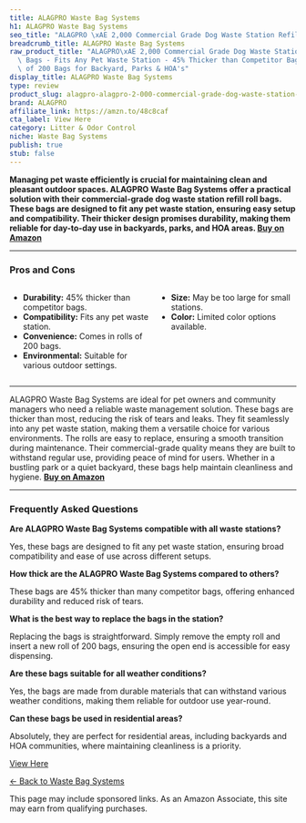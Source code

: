 ```yaml
---
title: ALAGPRO Waste Bag Systems
h1: ALAGPRO Waste Bag Systems
seo_title: "ALAGPRO \xAE 2,000 Commercial Grade Dog Waste Station Refill\u2026"
breadcrumb_title: ALAGPRO Waste Bag Systems
raw_product_title: "ALAGPRO\xAE 2,000 Commercial Grade Dog Waste Station Refill Roll\
  \ Bags - Fits Any Pet Waste Station - 45% Thicker than Competitor Bags - 10 Rolls\
  \ of 200 Bags for Backyard, Parks & HOA's"
display_title: ALAGPRO Waste Bag Systems
type: review
product_slug: alagpro-alagpro-2-000-commercial-grade-dog-waste-station-refill-roll-ba-2bd0a051
brand: ALAGPRO
affiliate_link: https://amzn.to/48c8caf
cta_label: View Here
category: Litter & Odor Control
niche: Waste Bag Systems
publish: true
stub: false
---
```


<div id="intro" class="full-width">
  <p><strong>Managing pet waste efficiently is crucial for maintaining clean and pleasant outdoor spaces. ALAGPRO Waste Bag Systems offer a practical solution with their commercial-grade dog waste station refill roll bags. These bags are designed to fit any pet waste station, ensuring easy setup and compatibility. Their thicker design promises durability, making them reliable for day-to-day use in backyards, parks, and HOA areas. </strong><a href="https://amzn.to/48c8caf" rel="nofollow sponsored noopener" target="_blank"><strong>Buy on Amazon</strong></a></p>
</div>

<hr />
<h3 id="pros-cons">Pros and Cons</h3>
<div class="pc-grid" style="display:grid;grid-template-columns:1fr 1fr;gap:16px;">
  <ul>
    <li><strong>Durability:</strong> 45% thicker than competitor bags.</li>
    <li><strong>Compatibility:</strong> Fits any pet waste station.</li>
    <li><strong>Convenience:</strong> Comes in rolls of 200 bags.</li>
    <li><strong>Environmental:</strong> Suitable for various outdoor settings.</li>
  </ul>
  <ul>
    <li><strong>Size:</strong> May be too large for small stations.</li>
    <li><strong>Color:</strong> Limited color options available.</li>
  </ul>
</div>
<hr />

<div class="full-width">
  <p>ALAGPRO Waste Bag Systems are ideal for pet owners and community managers who need a reliable waste management solution. These bags are thicker than most, reducing the risk of tears and leaks. They fit seamlessly into any pet waste station, making them a versatile choice for various environments. The rolls are easy to replace, ensuring a smooth transition during maintenance. Their commercial-grade quality means they are built to withstand regular use, providing peace of mind for users. Whether in a bustling park or a quiet backyard, these bags help maintain cleanliness and hygiene. <a href="https://amzn.to/48c8caf" rel="nofollow sponsored noopener" target="_blank"><strong>Buy on Amazon</strong></a></p>
</div>

<hr />
<h3 id="faqs">Frequently Asked Questions</h3>

<p><strong>Are ALAGPRO Waste Bag Systems compatible with all waste stations?</strong></p>
<p>Yes, these bags are designed to fit any pet waste station, ensuring broad compatibility and ease of use across different setups.</p>

<p><strong>How thick are the ALAGPRO Waste Bag Systems compared to others?</strong></p>
<p>These bags are 45% thicker than many competitor bags, offering enhanced durability and reduced risk of tears.</p>

<p><strong>What is the best way to replace the bags in the station?</strong></p>
<p>Replacing the bags is straightforward. Simply remove the empty roll and insert a new roll of 200 bags, ensuring the open end is accessible for easy dispensing.</p>

<p><strong>Are these bags suitable for all weather conditions?</strong></p>
<p>Yes, the bags are made from durable materials that can withstand various weather conditions, making them reliable for outdoor use year-round.</p>

<p><strong>Can these bags be used in residential areas?</strong></p>
<p>Absolutely, they are perfect for residential areas, including backyards and HOA communities, where maintaining cleanliness is a priority.</p>
<p><a class="btn" href="https://amzn.to/48c8caf" target="_blank" rel="nofollow sponsored noopener">View Here</a></p>
<p><a href="/roundups/litter-odor-control/waste-bag-systems/">← Back to Waste Bag Systems</a></p>
<aside class="disclosure">This page may include sponsored links. As an Amazon Associate, this site may earn from qualifying purchases.</aside>
